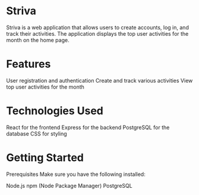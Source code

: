 # Striva
Striva is a web application that allows users to create accounts, log in, and track their activities. The application displays the top user activities for the month on the home page.

# Features
User registration and authentication
Create and track various activities
View top user activities for the month

# Technologies Used
React for the frontend
Express for the backend
PostgreSQL for the database
CSS for styling

# Getting Started
Prerequisites
Make sure you have the following installed:

Node.js
npm (Node Package Manager)
PostgreSQL
